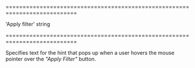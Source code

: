 <!--**
/*-------------------------------------------
    Auto-generated file. Do not modify.
-------------------------------------------

**-->
===========================================================================
<!--default-->'Apply filter'<!--/default-->
<!--type-->string<!--/type-->
===========================================================================

<!--shortDescription-->
Specifies text for the hint that pops up when a user hovers the mouse pointer over the *"Apply Filter"* button.
<!--/shortDescription-->

<!--fullDescription-->

<!--/fullDescription-->